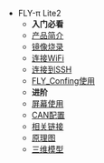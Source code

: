 * FLY-π Lite2
  * **入门必看**
  * [产品简介](/board/fly_pi_lite2/README.md)
  * [镜像烧录](/board/fly_pi_lite2/flash.md)
  * [连接WiFi](/board/fly_pi_lite2/to_wifi.md)
  * [连接到SSH](/board/fly_pi_lite2/connssh.md)
  * [FLY_Confing使用](/board/fly_pi_lite2/config.md)
  * **进阶**
  * [屏幕使用](/board/fly_pi_lite2/screen.md)
  * [CAN配置](/board/fly_pi_lite2/can.md)
  * [相关链接](/board/fly_pi_lite2/link.md)
  * [原理图](/board/fly_pi_lite2/schematic.md)
  * [三维模型](/board/fly_pi_lite2/3dmodel.md)
